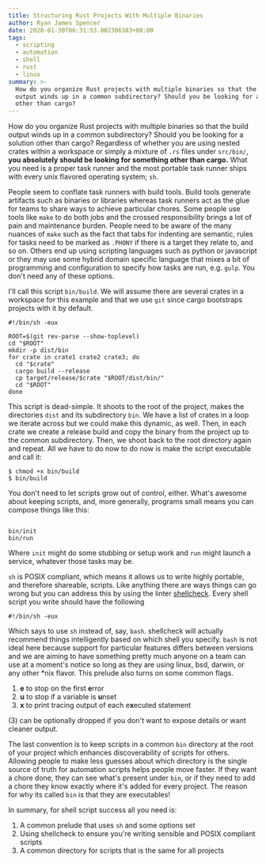 ```yaml
---
title: Structuring Rust Projects With Multiple Binaries
author: Ryan James Spencer
date: 2020-01-30T06:31:53.002306383+00:00
tags:
  - scripting
  - automation
  - shell
  - rust
  - linux
summary: >-
  How do you organize Rust projects with multiple binaries so that the build
  output winds up in a common subdirectory? Should you be looking for a solution
  other than cargo?
---
```


How do you organize Rust projects with multiple binaries so that the build
output winds up in a common subdirectory? Should you be looking for a solution
other than cargo? Regardless of whether you are using nested crates within a
workspace or simply a mixture of `.rs` files under `src/bin/`, **you absolutely
should be looking for something other than cargo.** What you need is a proper
task runner and the most portable task runner ships with every unix
flavored operating system; `sh`.

People seem to conflate task runners with build tools. Build tools generate
artifacts such as binaries or libraries whereas task runners act as the glue for
teams to share ways to achieve particular chores. Some people use tools like
`make` to do both jobs and the crossed responsibility brings a lot of pain and
maintenance burden. People need to be aware of the many nuances of `make` such
as the fact that tabs for indenting are semantic, rules for tasks need to be
marked as `.PHONY` if there is a target they relate to, and so on. Others end up
using scripting languages such as python or javascript or they may use some
hybrid domain specific language that mixes a bit of programming and
configuration to specify how tasks are run, e.g. `gulp`. You don't need any of
these options.

I'll call this script `bin/build`. We will assume there are several crates in a
workspace for this example and that we use `git` since cargo bootstraps projects
with it by default.

```
#!/bin/sh -eux

ROOT=$(git rev-parse --show-toplevel)
cd "$ROOT"
mkdir -p dist/bin
for crate in crate1 crate2 crate3; do
  cd "$crate"
  cargo build --release
  cp target/release/$crate "$ROOT/dist/bin/"
  cd "$ROOT"
done
```

This script is dead-simple. It shoots to the root of the project, makes the
directories `dist` and its subdirectory `bin`. We have a list of crates in a
loop we iterate across but we could make this dynamic, as well. Then, in each
crate we create a release build and copy the binary from the project up to the
common subdirectory. Then, we shoot back to the root directory again and repeat.
All we have to do now to do now is make the script executable and call it:

```
$ chmod +x bin/build
$ bin/build
```

You don't need to let scripts grow out of control, either. What's awesome about
keeping scripts, and, more generally, programs small means you can compose
things like this:

```

bin/init
bin/run
```

Where `init` might do some stubbing or setup work and `run` might launch a
service, whatever those tasks may be.

`sh` is POSIX compliant, which means it allows us to write highly portable, and
therefore shareable, scripts. Like anything there are ways things can go wrong
but you can address this by using the linter
[shellcheck](https://github.com/koalaman/shellcheck ). Every shell script you
write should have the following

```
#!/bin/sh -eux
```

Which says to use `sh` instead of, say, `bash`. shellcheck will actually
recommend things intelligently based on which shell you specify. `bash` is not
ideal here because support for particular features differs between versions and
we are aiming to have something pretty much anyone on a team can use at a
moment's notice so long as they are using linux, bsd, darwin, or any other *nix
flavor. This prelude also turns on some common flags.

1. **e** to stop on the first **e**rror
2. **u** to stop if a variable is **u**nset
3. **x** to print tracing output of each e**x**ecuted statement

(3) can be optionally dropped if you don't want to expose details or want
cleaner output.

The last convention is to keep scripts in a common `bin` directory at the root
of your project which enhances discoverability of scripts for others. Allowing
people to make less guesses about which directory is the single source of truth
for automation scripts helps people move faster. If they want a chore done, they
can see what's present under `bin`, or if they need to add a chore they know
exactly where it's added for every project. The reason for why its called `bin`
is that they are executables!

In summary, for shell script success all you need is:

1. A common prelude that uses `sh` and some options set
2. Using shellcheck to ensure you're writing sensible and POSIX compliant scripts
3. A common directory for scripts that is the same for all projects
